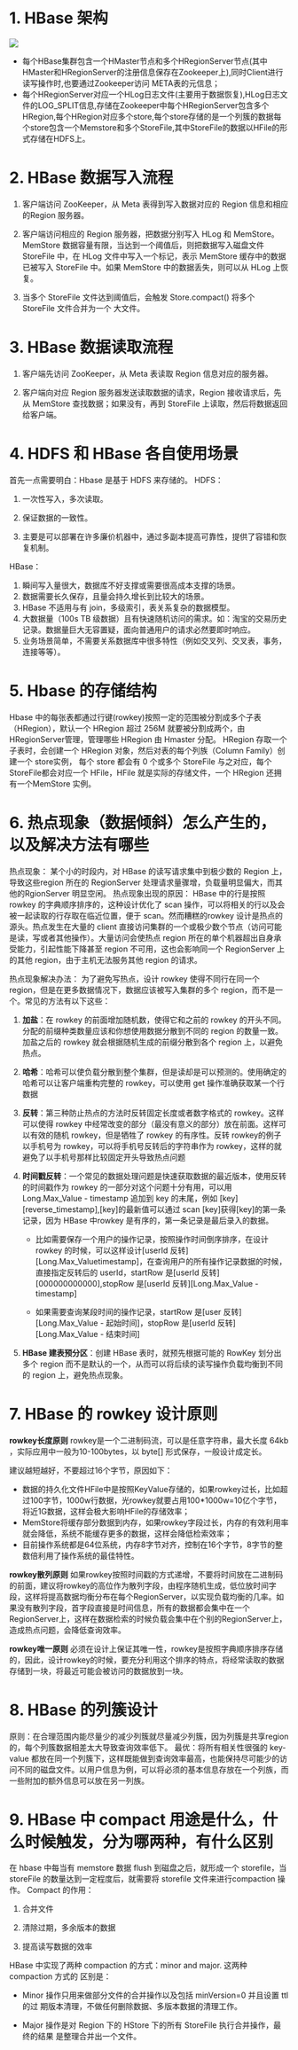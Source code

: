 # 1. HBase 架构

![](https://cdn.jsdelivr.net/gh/nmydt/LearningNote@main/NoSQL数据库/HBase/https://img-blog.csdnimg.cn/20200803183420279.png?x-oss-process=image/watermark,type_ZmFuZ3poZW5naGVpdGk,shadow_10,text_aHR0cHM6Ly9ibG9nLmNzZG4ubmV0L3dlaXhpbl80MDg2MTcwNw==,size_16,color_FFFFFF,t_70)

- 每个HBase集群包含一个HMaster节点和多个HRegionServer节点(其中HMaster和HRegionServer的注册信息保存在Zookeeper上),同时Client进行读写操作时,也要通过Zookeeper访问
META表的元信息；
- 每个HRegionServer对应一个HLog日志文件(主要用于数据恢复),HLog日志文件的LOG_SPLIT信息,存储在Zookeeper中每个HRegionServer包含多个HRegion,每个HRegion对应多个store,每个store存储的是一个列簇的数据每个store包含一个Memstore和多个StoreFile,其中StoreFile的数据以HFile的形式存储在HDFS上。
# 2. HBase 数据写入流程

1) 客户端访问 ZooKeeper，从 Meta 表得到写入数据对应的 Region 信息和相应 的Region 服务器。

2) 客户端访问相应的 Region 服务器，把数据分别写入 HLog 和 MemStore。MemStore 数据容量有限，当达到一个阈值后，则把数据写入磁盘文件 StoreFile 中，在 HLog 文件中写入一个标记，表示 MemStore 缓存中的数据已被写入 StoreFile 中。如果 MemStore 中的数据丢失，则可以从 HLog 上恢复。

3) 当多个 StoreFile 文件达到阈值后，会触发 Store.compact() 将多个 StoreFile 文件合并为一个 大文件。

# 3. HBase 数据读取流程

1) 客户端先访问 ZooKeeper，从 Meta 表读取 Region 信息对应的服务器。

2) 客户端向对应 Region 服务器发送读取数据的请求，Region 接收请求后，先从 MemStore 查找数据；如果没有，再到 StoreFile 上读取，然后将数据返回给客户端。

# 4. HDFS 和 HBase 各自使用场景

首先一点需要明白：Hbase 是基于 HDFS 来存储的。
HDFS：
1. 一次性写入，多次读取。

2. 保证数据的一致性。

3. 主要是可以部署在许多廉价机器中，通过多副本提高可靠性，提供了容错和恢复机制。

HBase：

1. 瞬间写入量很大，数据库不好支撑或需要很高成本支撑的场景。
2. 数据需要长久保存，且量会持久增长到比较大的场景。
3. HBase 不适用与有 join，多级索引，表关系复杂的数据模型。
4. 大数据量（100s TB 级数据）且有快速随机访问的需求。如：淘宝的交易历史记录。数据量巨大无容置疑，面向普通用户的请求必然要即时响应。
5. 业务场景简单，不需要关系数据库中很多特性（例如交叉列、交叉表，事务，连接等等）。

# 5.  Hbase 的存储结构

Hbase 中的每张表都通过行键(rowkey)按照一定的范围被分割成多个子表（HRegion），默认一个 HRegion 超过 256M 就要被分割成两个，由 HRegionServer管理，管理哪些 HRegion 由 Hmaster 分配。 HRegion 存取一个子表时，会创建一个 HRegion 对象，然后对表的每个列族（Column Family）创建一个 store实例， 每个 store 都会有 0 个或多个 StoreFile 与之对应，每个 StoreFile都会对应一个 HFile，HFile 就是实际的存储文件，一个 HRegion 还拥有一个MemStore 实例。

# 6. 热点现象（数据倾斜）怎么产生的，以及解决方法有哪些

热点现象：
某个小的时段内，对 HBase 的读写请求集中到极少数的 Region 上，导致这些region 所在的 RegionServer 处理请求量骤增，负载量明显偏大，而其他的RgionServer 明显空闲。
热点现象出现的原因：
HBase 中的行是按照 rowkey 的字典顺序排序的，这种设计优化了 scan 操作，可以将相关的行以及会被一起读取的行存取在临近位置，便于 scan。然而糟糕的rowkey 设计是热点的源头。热点发生在大量的 client 直接访问集群的一个或极少数个节点（访问可能是读，写或者其他操作）。大量访问会使热点 region 所在的单个机器超出自身承受能力，引起性能下降甚至 region 不可用，这也会影响同一个 RegionServer 上的其他 region，由于主机无法服务其他 region 的请求。

热点现象解决办法：
为了避免写热点，设计 rowkey 使得不同行在同一个 region，但是在更多数据情况下，数据应该被写入集群的多个 region，而不是一个。常见的方法有以下这些：

1. **加盐**：在 rowkey 的前面增加随机数，使得它和之前的 rowkey 的开头不同。分配的前缀种类数量应该和你想使用数据分散到不同的 region 的数量一致。加盐之后的 rowkey 就会根据随机生成的前缀分散到各个 region 上，以避免热点。

2. **哈希**：哈希可以使负载分散到整个集群，但是读却是可以预测的。使用确定的哈希可以让客户端重构完整的 rowkey，可以使用 get 操作准确获取某一个行数据

3. **反转**：第三种防止热点的方法时反转固定长度或者数字格式的 rowkey。这样可以使得 rowkey 中经常改变的部分（最没有意义的部分）放在前面。这样可以有效的随机 rowkey，但是牺牲了 rowkey 的有序性。反转 rowkey的例子以手机号为 rowkey，可以将手机号反转后的字符串作为 rowkey，这样的就避免了以手机号那样比较固定开头导致热点问题

4. **时间戳反转**：一个常见的数据处理问题是快速获取数据的最近版本，使用反转的时间戳作为 rowkey 的一部分对这个问题十分有用，可以用Long.Max_Value - timestamp 追加到 key 的末尾，例如
    \[key][reverse_timestamp],[key]的最新值可以通过 scan [key]获得[key]的第一条记录，因为 HBase 中rowkey 是有序的，第一条记录是最后录入的数据。 
    
      - 比如需要保存一个用户的操作记录，按照操作时间倒序排序，在设计 rowkey 的时候，可以这样设计[userId 反转] [Long.Max_Valuetimestamp]，在查询用户的所有操作记录数据的时候，直接指定反转后的 userId，startRow 是\[userId 反转][000000000000],stopRow 是\[userId 反转][Long.Max_Value -timestamp]
    
    
      - 如果需要查询某段时间的操作记录，startRow 是\[user 反转][Long.Max_Value - 起始时间]，stopRow 是\[userId 反转][Long.Max_Value - 结束时间]
    

5. **HBase 建表预分区**：创建 HBase 表时，就预先根据可能的 RowKey 划分出多个 region 而不是默认的一个，从而可以将后续的读写操作负载均衡到不同的 region 上，避免热点现象。

# 7. HBase 的 rowkey 设计原则

**rowkey长度原则**
rowkey是一个二进制码流，可以是任意字符串，最大长度 64kb ，实际应用中一般为10-100bytes，以 byte[] 形式保存，一般设计成定长。

建议越短越好，不要超过16个字节，原因如下：

- 数据的持久化文件HFile中是按照KeyValue存储的，如果rowkey过长，比如超过100字节，1000w行数据，光rowkey就要占用100*1000w=10亿个字节，将近1G数据，这样会极大影响HFile的存储效率；
- MemStore将缓存部分数据到内存，如果rowkey字段过长，内存的有效利用率就会降低，系统不能缓存更多的数据，这样会降低检索效率；
- 目前操作系统都是64位系统，内存8字节对齐，控制在16个字节，8字节的整数倍利用了操作系统的最佳特性。

**rowkey散列原则**
如果rowkey按照时间戳的方式递增，不要将时间放在二进制码的前面，建议将rowkey的高位作为散列字段，由程序随机生成，低位放时间字段，这样将提高数据均衡分布在每个RegionServer，以实现负载均衡的几率。如果没有散列字段，首字段直接是时间信息，所有的数据都会集中在一个RegionServer上，这样在数据检索的时候负载会集中在个别的RegionServer上，造成热点问题，会降低查询效率。

**rowkey唯一原则**
必须在设计上保证其唯一性，rowkey是按照字典顺序排序存储的，因此，设计rowkey的时候，要充分利用这个排序的特点，将经常读取的数据存储到一块，将最近可能会被访问的数据放到一块。

# 8. HBase 的列簇设计

原则：在合理范围内能尽量少的减少列簇就尽量减少列簇，因为列簇是共享region 的，每个列簇数据相差太大导致查询效率低下。
最优：将所有相关性很强的 key-value 都放在同一个列簇下，这样既能做到查询效率最高，也能保持尽可能少的访问不同的磁盘文件。以用户信息为例，可以将必须的基本信息存放在一个列族，而一些附加的额外信息可以放在另一列族。

# 9. HBase 中 compact 用途是什么，什么时候触发，分为哪两种，有什么区别

在 hbase 中每当有 memstore 数据 flush 到磁盘之后，就形成一个 storefile，当 storeFile 的数量达到一定程度后，就需要将 storefile 文件来进行compaction 操作。
Compact 的作用：

1. 合并文件

2. 清除过期，多余版本的数据

3. 提高读写数据的效率 

HBase 中实现了两种 compaction 的方式：minor and major. 这两种 compaction 方式的 区别是：

- Minor 操作只用来做部分文件的合并操作以及包括 minVersion=0 并且设置 ttl 的过 期版本清理，不做任何删除数据、多版本数据的清理工作。

- Major 操作是对 Region 下的 HStore 下的所有 StoreFile 执行合并操作，最终的结果 是整理合并出一个文件。
